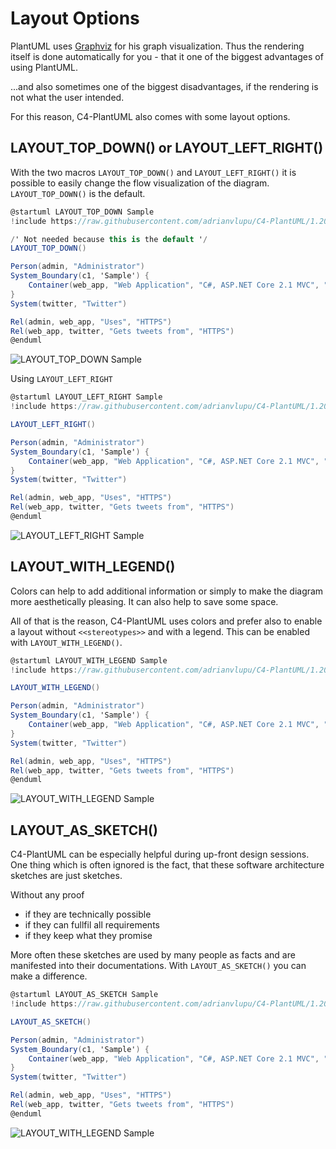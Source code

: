 # Layout Options

PlantUML uses [Graphviz](https://www.graphviz.org/) for his graph visualization. Thus the rendering itself is done automatically for you - that it one of the biggest advantages of using PlantUML.

...and also sometimes one of the biggest disadvantages, if the rendering is not what the user intended.

For this reason, C4-PlantUML also comes with some layout options.

## LAYOUT_TOP_DOWN() or LAYOUT_LEFT_RIGHT()

With the two macros `LAYOUT_TOP_DOWN()` and `LAYOUT_LEFT_RIGHT()` it is possible to easily change the flow visualization of the diagram. `LAYOUT_TOP_DOWN()` is the default.

```csharp
@startuml LAYOUT_TOP_DOWN Sample
!include https://raw.githubusercontent.com/adrianvlupu/C4-PlantUML/1.2020.07/C4_Container.puml

/' Not needed because this is the default '/
LAYOUT_TOP_DOWN()

Person(admin, "Administrator")
System_Boundary(c1, 'Sample') {
    Container(web_app, "Web Application", "C#, ASP.NET Core 2.1 MVC", "Allows users to compare multiple Twitter timelines")
}
System(twitter, "Twitter")

Rel(admin, web_app, "Uses", "HTTPS")
Rel(web_app, twitter, "Gets tweets from", "HTTPS")
@enduml
```

![LAYOUT_TOP_DOWN Sample](http://www.plantuml.com/plantuml/png/xLXhRziw4ltkNy7hV6W3E8sJFfhDEaRzK1vOnmaiPRDtsy9Wf74iN9aKIBgkTzl_laD9PcGpMa7sRJvT1aWKSURCcI5r-FWa5HLgFejghqYFHrn8VDWhRRNQRm5CGWR46JZNpj0Rdz_WhzxDu6P4ziwJLaCaLosZa3rMnFIStkKmHNIl_ksGe-DQJVuHifWAEYDeHEUHyk2xwaJX8vi1KyJ7No3oPWj1u_imK5Dot6pcti_ezskGaZw26_u7oD7xPjvBWAyeUuo0_BT6iBc82bmjOpZdJAKUnqcFdDA0Bp0vCg6HXDhFF4n72Bx889AoahqFIKlUQ2ZxRJx0psSvjLeFVCu2AfRjzehV1ei2paqhmWQFTqbBtdQv240KlTSZ2YIWSWg1flcA3EYIprMr8OuuCXvqVh-vyyOTT-p-m_5wbxcK7wZ_nwFGoMOy7CVfzdivYobbmKA4IW4ZIip1dY0wko6T0Qdt-2pqYKkP9DTklPRE5JBXNFzfJT2E-3hCcO2WVKy5mtgUjWvrHvlq15050PeB4eJIdqiPSjOW322GH77o0EGRZS90MzL-0nOyfMZoNUNgtToE-pVtG_IB4r-k59yXhXvZXDsq7pZdtdXqTN7faGWcIhk8y76gSXvO-6uwAqAe-l5cZilNCCOCg6mG64Vq0QBzt8TGFplBtjR9sWoaacH-vO3wGS_8vu79vxJtQt44p6m44TKfosaOLqmKNSShJaUD5UZn6ZrJqhDwVP-iZFCTne-SQlAcB9N2AF2dRATuNzZXOKlYTtow8PJjpndyrzQXxcyV7jRNQe3S9eBF6cZ6SsETqRQx6gH-SD2kxvTYcCHiCDl6eAxLhOkV_EkLW_Qs2Tfzcc7hu40pB8UoUPOO6V0rz27W5_Z0nJR5nAoBi7OlwlCrDJ6sB2vYba7kNkHDulrjYgk5rQfmV_VI5cFp1IiWMXow7C9cM9h6HldkjYdVtQsLuDtknIj2Zeie5jCl1R2vtLKgss2Rikabsafli7lXYh5XeWg85eSkW2XXEAXKlj4svTER6pl7qUxr-p_WA5w55IpEenp39bcUoTCEcbn254Fb0nWw6tL8OFb-fhNauFCq309WN_i7ISUQprs9pzqpFgCIdz4pFeCIdq7canmNVHx3AUaG6IOxHCadQa45FYobWjaRDBaLuOoA9O48zC5FdX9lQXcIa16fiRI7EuzZBXGYvfnkWSSOWB9WqrTcU-jeINpE63v1G1GdgYJC5LF00hIbyo04vcCUpZSGomSUB1jwepyboOY7FesIk8opWwStSKAeWP0o359YVAwIPpvP3nx0DuXuh3D1I8fbsVRmVkkCt9lXk7knEhatJzuTV-oQVkTVdZCQTWPZo_33YVunXkxlhkTSv_gFZZwSTFisa6NujwHLlIieE1xhpuUpTji-l9kJhdrVaPYM6dGtJgGR5R5FpisFRxiVpWjFyl0ToJ4QZL-Ginc5Kl8d7VrJI3wT_Y_2sKoO8gflUn_FUytoEhyWPtksbzTvztkK-ollSZnmBfnXlpRLkY5DYhK87e45wTr1xSSPMMluluT6v4VjHsjZPhGp2vBEqiJ4P5TakofvtccZ4crjcAdeEgWnB08rJfXGafPzwVAAE9dGLzN3X725sv0qmxMRYZ8m_H20zCNpg5_O5xQoA8YmoNViV5SLEEUKnuQsaNTBe2ISYUScereX2_Cvs-GDs6x4hGWstsqhNqv-vygNXDlXsj1Gh7XxI3wdViMNVDll0NkSAOhKX2IBK4r3HjJBxGfz4xnW7-XjxFAssUJz7Pty226Hi36Ymf-62id8nie1MQIu-9JUbXxAD5KY5PrCjjyizd3HwrmDdL5kz_RkxKc___vFshsPEhx88ctIATzR_BKyLr-UqScgS8PhnldNBE962spzDATkMw2gtgkJ_7pDYrWL7aRGToUq8VuskTrbtoHKNVcDQqNnDraKoVuivam_vsNVE9KBVcxTU5s-SC0-YQEv9F5souGXMx1CkBQiwnWvPTz5lAzlRuOeYpdnFddVxPut_oJnDjdj9jvxpQGLABR9eL2nF-9vgd_oonJxByL6ApCEbbKs1NwLhcVmlrhNJHv5kfvrlxok5vF3bfqtQJ0BaK2ze_-6KWcgkC0RyCrDkt-4HYwTQILB--hxwPURMxaMy32cSOoMz_10Ed4SXNwogwpZgzvUWtJSspT3nqCN0UJupH6v_cTFztMYY2yacKiafGLGqwPeCfj7AjGXFPHR1OAeS0OHnf98yMT6yhLAEn4dCyFEsWYYLN9FjEuaI1tlqlDkNRJIHgRt2UO2bCH_GV_Hryzvbq_0Wlai-Xy0 "LAYOUT_TOP_DOWN Sample")

Using `LAYOUT_LEFT_RIGHT`

```csharp
@startuml LAYOUT_LEFT_RIGHT Sample
!include https://raw.githubusercontent.com/adrianvlupu/C4-PlantUML/1.2020.07/C4_Container.puml

LAYOUT_LEFT_RIGHT()

Person(admin, "Administrator")
System_Boundary(c1, 'Sample') {
    Container(web_app, "Web Application", "C#, ASP.NET Core 2.1 MVC", "Allows users to compare multiple Twitter timelines")
}
System(twitter, "Twitter")

Rel(admin, web_app, "Uses", "HTTPS")
Rel(web_app, twitter, "Gets tweets from", "HTTPS")
@enduml
```

![LAYOUT_LEFT_RIGHT Sample](http://www.plantuml.com/plantuml/png/xLfjRziu4lwkNy5rFgG1dCP9NvhD9SRwHMc2Svp0KYwtrnO6ROrZOMLI8Ecwlcl_-mrbcP7D28BaDfzM1c9Pd7dccI7ry0NvGoegr7mMEVkamoCk9Dxi5LwEyri0av01SNlkZTltXvUt-ATpsxiTaBtBv78GoLFBA6IF9J5zjtFLNo5wr_znoV69uyY_GXPJGMS4ZUWyKZvyKwqeV6GpO8gCyG-8hDb2qFWX3DIKd3GQcUSp-kq6fAIFu8N_1NByhf7r4Z1Mb3r6GFxd4BmyH0MkbZ5SSgPM7YT9YvpIW2ymEJAXaGJdHnQc9GHVf119MSdU--HAdcWe-sasm8zdEPsVZ_YS1LGicyqrloqMEPmRLeGj7c-JAtdQvY80aVTSzoYGWCef19hcFkdH9P-hSbqSSMJSQ_rvU-yFMzxG-wVhTwuoAO_e-Az7ePDDURYks-vsCXPJoeA529K2HfIOWpr0T7PzEWDIw_1PE2OUPPBSU3LdDLR8X7FzTJxXUlpeC1S2WkO35GphUNP-f1kQf2E0AWZGN90WbEEvb25dTS800aaK9oCWNsaK1jhA-GrOy9IYoNUTgtzxD-pUFlJHBqvykL8S6OUwZn5ssxxdNlh3mVN7Avz4C57QHOIFKvNnmCAtLwCYXB8lR-guV0L3p83AEe5XH4SG7MHUXDh5HVgqHZP689KazIi6r3TwH3uFJ3wjMh_aHy3C1X1HdRASXd79HD5rkEPqN5-3dcpGCoMzgDKEoDeuss3yo9acRyfIAeo2yPJj5EypEpewb_WUdsq9PVDJ2l_b_4YtDu-EQXirG6uJmMTrDEEPlavfsqrrKZiyRDOE2Z5COZQORMDGD-hMnbV-LUgGUDi4xJRDyFpmK3CiXh9v5XWPy0tqFk0REEAYIZ4nwsAioaLzjgOcHiNY8cOnvAv5tYRUhL9SBQnMXRkxbpOVcozOFj6Sq3P48SFYDBRATr-bVFTtLeBtknSl3pdEevXFtmOev7PVgcozAcNJKxILNc_tmkLZmqJb4yq9NG2Hmx1Ngdo3AkNJYnixny7FgLyEE8fNVWLpyx0nYaaMP_AqWYPN4CLGUWE6paOT4bX-a6ejEVmq3OC0s9VkOTAmuNDVu7F_ZC-Wm6VmZ4-lmAUN-YJRnJ6FuOoqY0oJ5QBa4xMW0c-MKi7iDPhSYN16nP9017hZ9y-8FxKCISY8r5ZQmvl7CHSA4JDETy1Z341PiEqhqxLrj2HZpXZUGK0K9weWp3LJm0AqfVCW13R6FDol89OZ7YphUg4_9KcFXsCQ9N4PPuTFJ-A4K1qXPHYiYF6vIkxvP3Du05yXuh7E124fbgNgvltE7NYt_M7xuthdtZXzU_AXRThTV_lkeD_g3It3zwVwOmozFptVlScq7n-_FsrtRI3ByFVaAdjMaBCzrgyFPysclNatErtxl28nBJHeR-r8jofYxvmR7zwqtr_cxkJX6v9ZD1g-86VJ2uNaJrlwaqj-DVnVXBCPC7bKttG-N7OQnNL-GSxsQ2-ky-xdA0_N_jMmvtvq-rrdgdL3cXIT21w11Qkp0-Vx1TcuyBUFHkIxy_ryQsGqKmko6gM9YSakptPTygpJLYMQsZ1LqKrGOvW7QfmmeIGj-z1bdxYfq9VLmuHmYTEGLOQR9nK5OFec03aMpwD-Pf_PsY8dmZRVeVjDbU1iAuzDtaQkb41XE1FFItgrH1OoSR39ss1LYTiHBBvLArzCVjVA5uQhVcneA9OyFIIVLdxvXtpLru0TpXH5QaAIHQYc8IFgvLQ5OnCyPnteRwtogYpo_e5EumWXaR0nec8y3HMIaVMr0x98SFNTwhJqIAvI9LBHoQJwOh63arxhkkyECgktjszEkzrtFsdrPkhu8fEqIQTuRL5-UlvxUaOdgy8fhkddNpE96osmzTFikcs1AdkkJhBZDIjYPNZOWbwPqBRuM-IgoxwLK7dbDwubnTzaaIVxivWpVP-LVUDKAFZPUUDLySG11oIEvfB4rQO9GpPdcl1iMTSnCig-YtZVtDtsKHOpudtwhjs-RFmayJRPxIRUUutaob5iaqEkOd_0_LJtz9Sfzj-AZLPMFnYhT0ZyAbrFuN-rhfiyB5stUBoyhkUGSwn_672ST0DAWrc8Z6ej_HrA9QZY0e_4jrVnu-CwsVVeB8vW_s3r3cVci0MCXZIE4US1HgGLnr4uJjQNDNpKsQkJbdVtkk_ww2A0dBm-9ZV_wkYsLXJnXIHpYMoq5Ee4jCZDvf4AjOpwABmA157X32AC9P7RZvJTAxLgH9pK31kT0KJhh9vetKkGEjwLxzzvQAMDJEiJp4TG4d-2_j87qLcNFu05yrdqVm00 "LAYOUT_LEFT_RIGHT Sample")

## LAYOUT_WITH_LEGEND()

Colors can help to add additional information or simply to make the diagram more aesthetically pleasing.
It can also help to save some space.

All of that is the reason, C4-PlantUML uses colors and prefer also to enable a layout without `<<stereotypes>>` and with a legend.
This can be enabled with `LAYOUT_WITH_LEGEND()`.

```csharp
@startuml LAYOUT_WITH_LEGEND Sample
!include https://raw.githubusercontent.com/adrianvlupu/C4-PlantUML/1.2020.07/C4_Container.puml

LAYOUT_WITH_LEGEND()

Person(admin, "Administrator")
System_Boundary(c1, 'Sample') {
    Container(web_app, "Web Application", "C#, ASP.NET Core 2.1 MVC", "Allows users to compare multiple Twitter timelines")
}
System(twitter, "Twitter")

Rel(admin, web_app, "Uses", "HTTPS")
Rel(web_app, twitter, "Gets tweets from", "HTTPS")
@enduml
```

![LAYOUT_WITH_LEGEND Sample](https://www.plantuml.com/plantuml/png/0/tLh_Szes5F-Tk_mF6kaTQPgK9EtQB2DS2JXDReHmu2phsXqdR06-6ScJv5AszN_Vast0-0lOG7FRdBi0rjFxlCzxalNqv7T2OYxTiOsQjG_t3thlyLQ_wJMrzrghWRfuxDYaK4BrryTj6rFvSDVSWvyZAHrnKIuFBJbo-oyDDYvZarkOVhPTnoqlIIlvEhCP5-hR_jfBzVXkQBC-jj4phQdTQIszTtqF_-htpViEkaJ5_MllAeO4VOCpo-ctUbCB2PvuLz6tjYkdjaM76vYhQ_MRbcz4z_PN3LIVdYa1yRj57Spn69baW5rRwkIBhDdMa8u9bSY0VuGl2quuTXujKuxGsSb9k66ClzmH8V2GTAq_2Jhz_cIvOvCC2JMl63S9z_oE9CTKG2EW90XYu_SXPourCmXVCofziRZ3bwtWn92O3cs2_jeh8BYwm90mENM8KkARVkOtYH4ssGGyZWRO5cIly3NYConn7ujTgAfnpYOpFJwJ_JVUvTzQ48pTdkDyJM5QgVIL6p6VLgjpKwFsfDX_4eD_xLt-xN0m4nhKU2NW9J4YPc1U2JNnbBaonnXsE3E8wNA2RcuRMg-hQntjNl_GrWwUxnL6bacGcDiDuZ0QvZqY_OC7IQtRw_wawVKRfM3XhtvamErhcdRLg8T5HfYQ4sv9IIYCHvSaJ23bgHOU4rIiix5bm9EA2dJNXHdiJoOqO4nzL0PCJJ25TCc9MNt4d48uBYfbrL15TKwm92Q8SsHQmd25i1WzGfGGKo39K9-WpzYsJ2MLYRP-t-urxXzRYhLaZgU3ISd0T4kD5L2VIKzJkzPxdTltD_h1SxHNiCb0AbtS6exaIbKb61RUEBH8daUkI_zmcUSAbtggPsgc1y_00LWSeMSsxXCRU7t7YNGvHQN5D2zUNfPU-08lIaMqD1cmGD3cAV7jdK7aWOLFDVGoe7-Y5G6JwWBkH1x8BqhLZt1NwNbH-grILcBLxCOgRtQ8ZTKlCRASJRoxY3DewWKSJu6Sz-Kin7OUuyjY4LW7ag7xipxe0XqU-jqE3sC3OXDeIOmHtTY4JxHSzYCGzN_rewzwvlfoEMag91jyy6p0sLWPnq8ZqMSIQpb2nUFZQbKPdSqTYJfyOrUXp3oLXfRkVhNkvgLKgHmVPwUK1f6BLmfaEcYBm0EgptZkSEM9rYgKV67R86eRKmHVvepUpdWcGwU3DtA7Jorv-MBOs3fu6s2o2NqAQiamksAN3loGczn3En-rXwrvvKPqlZqfvvknIWTjvgQbKi9yn9fRyze04pBLfw2M3BChTkd0dTpal2m-7xlErjGs0LLxYoTXbmAqCuQB7J2w8RP3kDWkLmTTI-kLIeRL3tJy4RR69g6_DOxL_KmUKCeULYfxoAUiir9P9v-ovafbpIHbgcPcC8TSe1eIbhSX4smW9nXKYgcGPFnIkR_DhJ7iiH2nYIfxYGkaZsAIoA98A6LUbwxhE8nBLK1Pz6eJvW04fcQqimWsnlOKjloKmZUW1vjckGxdbaeW1CBODIr23Q2YVIPyscVcz4ZjtqV86tQMWMqFc39wlBZZU1OTWKwX2YLA08QUzvqDbj5DyfdOpF7gVf9WvPcjAgHjhTEzR_MkteUhcUUlpzvUXSkUsY-wrcdLchqayJVdwYyitltGrRMxPQdJqpVdLur4fKdYFtZNfXNLnFAQciQC-iMrvHfQK9ECLult2ckQe-NFg3z18bnyEtdxwkhDzQeQ8Fa2bb5izvx4shIuHim-hwc_LMRxa-8RMniP9n4ZNzNVNjTFCldsIQnD6zxPV3ihMl-RNRkmyT_lsQqgsl6ZhSIYjkqTSlWbrht2tnMlR7oHS6PKFJpq3qGE3ojbJwgA_bOzee-FAl8V0q5hX6yrM8lynhIvN4Mpw2mhI_DYI3vOwa0URFNP9QPAMh2sRfSajJthujNYfJAjVrVLNESFI2nGkDww9aT9H56rIY8CdepsYNwYWK16u5NGFUsBp4molXnimZO1CXVZF5Oasz7rHb9cslF7I3wsYIYvc6O0NWMzMMotOhkps6v9lT6F4v-VlEukk36O4Daut6wZs-WdnpUPvcx22vXaLO3NSiuNtvqT_cdg5DNXbY2zzUU0gKTsnOMQsIvzvTbVC2MsGVHLnD4stgJM8Rl15eKd9vfOSWJxHlc4srPZZfwsKTKZsz1DTg4_GYV31fLWyLm8SsDamIPNWdk33ie9dbxuvX-3beNF5H8fF1XikvkjGzfOksrfdUNDvEjNvut6zplTJCxz6dfP8sk-k_ogHgf8BE-DiqjulsDjhlxViFp_dAy7hN6dL1VJ5VrFalhvqo_XTOoWL9kOesH_1K0jSk4ndM-LNMVVkbmgkvsHTJcRoMkCJig6PcvDoWoUtAkf1gv9ORwvMtUMwCofRfLrpBKa91w5fCTPeH1iPB4vjjHnHarzMaB2kif0Io6Q2XcdHwZalv1RUex-2jvWd0t-2UdtiEE0daVIHpN7iI4ZKFX5PTp-4QfrsozRcWvT8BndBq_HtSzrrLQpRJOHo1LgQOUSms1ZzVOd6hksj5GseK_KYtWSIMjCODqb0cpx6bXt8Fr6q1E8GQCwkfcnMfZr8A0dVDxeUhiBKafethfGyvv8C6D2r8SwUGXtUGTkTSVsFm00 "LAYOUT_WITH_LEGEND Sample")


## LAYOUT_AS_SKETCH()

C4-PlantUML can be especially helpful during up-front design sessions.
One thing which is often ignored is the fact, that these software architecture sketches are just sketches.

Without any proof

* if they are technically possible
* if they can fullfil all requirements
* if they keep what they promise

More often these sketches are used by many people as facts and are manifested into their documentations.
With `LAYOUT_AS_SKETCH()` you can make a difference.

```csharp
@startuml LAYOUT_AS_SKETCH Sample
!include https://raw.githubusercontent.com/adrianvlupu/C4-PlantUML/1.2020.07/C4_Container.puml

LAYOUT_AS_SKETCH()

Person(admin, "Administrator")
System_Boundary(c1, 'Sample') {
    Container(web_app, "Web Application", "C#, ASP.NET Core 2.1 MVC", "Allows users to compare multiple Twitter timelines")
}
System(twitter, "Twitter")

Rel(admin, web_app, "Uses", "HTTPS")
Rel(web_app, twitter, "Gets tweets from", "HTTPS")
@enduml
```

![LAYOUT_WITH_LEGEND Sample](https://www.plantuml.com/plantuml/png/0/tLh_Szes5F-Tk_mF6kaTQPgK9EtQB2DS2JXDReHmu2phsXqdR06-6ScJv5AszN_Vast0-0lOG7FRdBi0rjFxlCzxalNqv7T2OYxTiOsQjG_t3thlyLQ_wJMrzrghWRfuxDYaK4BrryTj6rFvSDVSWvyZAHrnKIuFBJbo-oyDDYvZarkOVhPTnoqlIIlvEhCP5-hR_jfBzVXkQBC-jj4phQdTQIszTtqF_-htpViEkaJ5_MllAeO4VOCpo-ctUbCB2PvuLz6tjYkdjaM76vYhQ_MRbcz4z_PN3LIVdYa1yRj57Spn69baW5rRwkIBhDdMa8u9bSY0VuGl2quuTXujKuxGsSb9k66ClzmH8V2GTAq_2Jhz_cIvOvCC2JMl63S9z_oE9CTKG2EW90XYu_SXPourCmXVCofziRZ3bwtWn92O3cs2_jeh8BYwm90mENM8KkARVkOtYH4ssGGyZWRO5cIly3NYConn7ujTgAfnpYOpFJwJ_JVUvTzQ48pTdkDyJM5QgVIL6p6VLgjpKwFsfDX_4eD_xLt-xN0m4nhKU2NW9J4YPc1U2JNnbBaonnXsE3E8wNA2RcuRMg-hQntjNl_GrWwUxnL6bacGcDiDuZ0QvZqY_OC7IQtRw_wawVKRfM3XhtvamErhcdRLg8T5HfYQ4sv9IIYCHvSaJ23bgHOU4rIiix5bm9EA2dJNXHdiJoOqO4nzL0PCJJ25TCc9MNt4d48uBYfbrL15TKwm92Q8SsHQmd25i1WzGfGGKo39K9-WpzYsJ2MLYRP-t-urxXzRYhLaZgU3ISd0T4kD5L2VIKzJkzPxdTltD_h1SxHNiCb0AbtS6exaIbKb61RUEBH8daUkI_zmcUSAbtggPsgc1y_00LWSeMSsxXCRU7t7YNGvHQN5D2zUNfPU-08lIaMqD1cmGD3cAV7jdK7aWOLFDVGoe7-Y5G6JwWBkH1x8BqhLZt1NwNbH-grILcBLxCOgRtQ8ZTKlCRASJRoxY3DewWKSJu6Sz-Kin7OUuyjY4LW7ag7xipxe0XqU-jqE3sC3OXDeIOmHtTY4JxHSzYCGzN_rewzwvlfoEMag91jyy6p0sLWPnq8ZqMSIQpb2nUFZQbKPdSqTYJfyOrUXp3oLXfRkVhNkvgLKgHmVPwUK1f6BLmfaEcYBm0EgptZkSEM9rYgKV67R86eRKmHVvepUpdWcGwU3DtA7Jorv-MBOs3fu6s2o2NqAQiamksAN3loGczn3En-rXwrvvKPqlZqfvvknIWTjvgQbKi9yn9fRyze04pBLfw2M3BChTkd0dTpal2m-7xlErjGs0LLxYoTXbmAqCuQB7J2w8RP3kDWkLmTTI-kLIeRL3tJy4RR69g6_DOxL_KmUKCeULYfxoAUiir9P9v-ovafbpIHbgcPcC8TSe1eIbhSX4smW9nXKYgcGPFnIkR_DhJ7iiH2nYIfxYGkaZsAIoA98A6LUbwxhE8nBLK1Pz6eJvW04fcQqimWsnlOKjloKmZUW1vjckGxdbaeW1CBODIr23Q2YVIPyscVcz4ZjtqV86tQMWMqFc39wlBZZU1OTWKwX2YLA08QUzvqDbj5DyfdOpF7gVf9WvPcjAgHjhTEzR_MkteUhcUUlpzvUXSkUsY-wrcdLchqayJVdwYyitltGrRMxPQdJqpVdLur4fKdYFtZNfXNLnFAQciQC-iMrvHfQK9ECLult2ckQe-NFg3z18bnyEtdxwkhDzQeQ8Fa2bb5izvx4shIuHim-hwc_LMRxa-8RMniP9n4ZNzNVNjTFCldsIQnD6zxPV3ihMl-RNRkmyT_lsQqgsl6ZhSIYjkqTSlWbrht2tnMlR7oHS6PKFJpq3qGE3ojbJwgA_bOzee-FAl8V0q5hX6yrM8lynhIvN4Mpw2mhI_DYI3vOwa0URFNP9QPAMh2sRfSajJthujNYfJAjVrVLNESFI2nGkDww9aT9H56rIY8CdepsYNwYWK16u5NGFUsBp4molXnimZO1CXVZF5Oasz7rHb9cslF7I3wsYIYvc6O0NWMzMMotOhkps6v9lT6F4v-VlEukk36O4Daut6wZs-WdnpUPvcx22vXaLO3NSiuNtvqT_cdg5DNXbY2zzUU0gKTsnOMQsIvzvTbVC2MsGVHLnD4stgJM8Rl15eKd9vfOSWJxHlc4srPZZfwsKTKZsz1DTg4_GYV31fLWyLm8SsDamIPNWdk33ie9dbxuvX-3beNF5H8fF1XikvkjGzfOksrfdUNDvEjNvut6zplTJCxz6dfP8sk-k_ogHgf8BE-DiqjulsDjhlxViFp_dAy7hN6dL1VJ5VrFalhvqo_XTOoWL9kOesH_1K0jSk4ndM-LNMVVkbmgkvsHTJcRoMkCJig6PcvDoWoUtAkf1gv9ORwvMtUMwCofRfLrpBKa91w5-0jnXKAmZSNcs5A76JNrQGa9goe37OLe8cIS7g6I_pfkwJdwAtX_SJRq9wJVmuu3UXv97zKSnuPyGA4NbMdxHwZMRRziQJfqWU2UlJn5Tp_NLLlDjjb485UeXHqo3eEDrRkVQEpQqbAvX3vHh-5n9AqnWLMN2B3jQs3TWVGRGKyW1etgu6R6Qc7MWu2Uy7cZw-qkI2cXUUj2pNiYmOm9KH_gt27SvHqurHtR_m00 "LAYOUT_WITH_LEGEND Sample")
